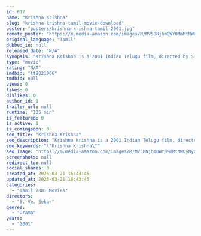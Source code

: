 ```yaml
---
id: 817
name: "Krishna Krishna"
slug: "krishna-krishna-tamil-movie-download"
poster: "posters/krishna-krishna-tamil-2001.jpg"
remote_poster: "https://m.media-amazon.com/images/M/MV5BNjhmOWY0MmMtMWUyNy00NGMwLWI0ZGUtNTc5MjJlZDA2NGEzXkEyXkFqcGdeQXVyMjA4OTI5NDQ@._V1_SX300.jpg"
original_language: "Tamil"
dubbed_in: null
released_date: "N/A"
synopsis: "Krishna Krishna is a 2001 Indian Telugu film, directed by S. Ve. Shekher and Produced by Media Dreams Ltd. The film stars S. Ve. Shekher, Sukanya, Venniradai Moorthy, Sriman and Chinni Jayanth in lead roles. The music of the film was"
type: "movie"
rating: "N/A"
imdbid: "tt9021066"
tmdbid: null
views: 0
likes: 0
dislikes: 0
author_id: 1
trailer_url: null
runtime: "135 min"
is_featured: 0
is_active: 1
is_comingsoon: 0
seo_title: "Krishna Krishna"
seo_description: "Krishna Krishna is a 2001 Indian Telugu film, directed by S. Ve. Shekher and Produced by Media Dreams Ltd. The film stars S. Ve. Shekher, Sukanya, Venniradai Moorthy, Sriman and Chinni Jayanth in lead roles. The music of the film was"
seo_keywords: "\"Krishna Krishna\""
seo_image: "https://m.media-amazon.com/images/M/MV5BNjhmOWY0MmMtMWUyNy00NGMwLWI0ZGUtNTc5MjJlZDA2NGEzXkEyXkFqcGdeQXVyMjA4OTI5NDQ@._V1_SX300.jpg"
screenshots: null
redirect_to: null
social_shares: 0
created_at: 2025-03-21 16:43:45
updated_at: 2025-03-21 16:43:45
categories:
  - "Tamil 2001 Movies"
directors:
  - "S. Ve. Sekar"
genres:
  - "Drama"
years:
  - "2001"
---
```

